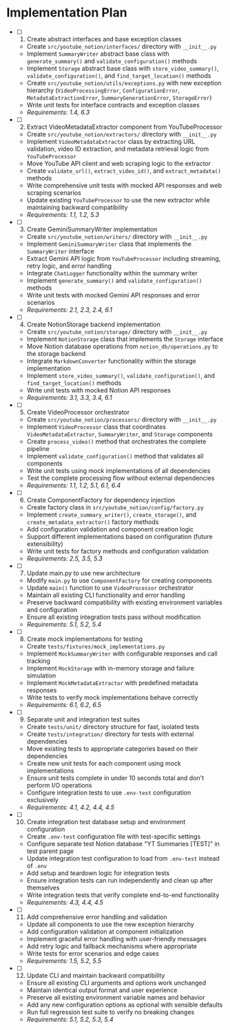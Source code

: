 # Implementation Plan

- [ ] 1. Create abstract interfaces and base exception classes
  - Create `src/youtube_notion/interfaces/` directory with `__init__.py`
  - Implement `SummaryWriter` abstract base class with `generate_summary()` and `validate_configuration()` methods
  - Implement `Storage` abstract base class with `store_video_summary()`, `validate_configuration()`, and `find_target_location()` methods
  - Create `src/youtube_notion/utils/exceptions.py` with new exception hierarchy (`VideoProcessingError`, `ConfigurationError`, `MetadataExtractionError`, `SummaryGenerationError`, `StorageError`)
  - Write unit tests for interface contracts and exception classes
  - _Requirements: 1.4, 6.3_

- [ ] 2. Extract VideoMetadataExtractor component from YouTubeProcessor
  - Create `src/youtube_notion/extractors/` directory with `__init__.py`
  - Implement `VideoMetadataExtractor` class by extracting URL validation, video ID extraction, and metadata retrieval logic from `YouTubeProcessor`
  - Move YouTube API client and web scraping logic to the extractor
  - Create `validate_url()`, `extract_video_id()`, and `extract_metadata()` methods
  - Write comprehensive unit tests with mocked API responses and web scraping scenarios
  - Update existing `YouTubeProcessor` to use the new extractor while maintaining backward compatibility
  - _Requirements: 1.1, 1.2, 5.3_

- [ ] 3. Create GeminiSummaryWriter implementation
  - Create `src/youtube_notion/writers/` directory with `__init__.py`
  - Implement `GeminiSummaryWriter` class that implements the `SummaryWriter` interface
  - Extract Gemini API logic from `YouTubeProcessor` including streaming, retry logic, and error handling
  - Integrate `ChatLogger` functionality within the summary writer
  - Implement `generate_summary()` and `validate_configuration()` methods
  - Write unit tests with mocked Gemini API responses and error scenarios
  - _Requirements: 2.1, 2.3, 2.4, 6.1_

- [ ] 4. Create NotionStorage backend implementation
  - Create `src/youtube_notion/storage/` directory with `__init__.py`
  - Implement `NotionStorage` class that implements the `Storage` interface
  - Move Notion database operations from `notion_db/operations.py` to the storage backend
  - Integrate `MarkdownConverter` functionality within the storage implementation
  - Implement `store_video_summary()`, `validate_configuration()`, and `find_target_location()` methods
  - Write unit tests with mocked Notion API responses
  - _Requirements: 3.1, 3.3, 3.4, 6.1_

- [ ] 5. Create VideoProcessor orchestrator
  - Create `src/youtube_notion/processors/` directory with `__init__.py`
  - Implement `VideoProcessor` class that coordinates `VideoMetadataExtractor`, `SummaryWriter`, and `Storage` components
  - Create `process_video()` method that orchestrates the complete pipeline
  - Implement `validate_configuration()` method that validates all components
  - Write unit tests using mock implementations of all dependencies
  - Test the complete processing flow without external dependencies
  - _Requirements: 1.1, 1.2, 5.1, 6.1, 6.4_

- [ ] 6. Create ComponentFactory for dependency injection
  - Create factory class in `src/youtube_notion/config/factory.py`
  - Implement `create_summary_writer()`, `create_storage()`, and `create_metadata_extractor()` factory methods
  - Add configuration validation and component creation logic
  - Support different implementations based on configuration (future extensibility)
  - Write unit tests for factory methods and configuration validation
  - _Requirements: 2.5, 3.5, 5.3_

- [ ] 7. Update main.py to use new architecture
  - Modify `main.py` to use `ComponentFactory` for creating components
  - Update `main()` function to use `VideoProcessor` orchestrator
  - Maintain all existing CLI functionality and error handling
  - Preserve backward compatibility with existing environment variables and configuration
  - Ensure all existing integration tests pass without modification
  - _Requirements: 5.1, 5.2, 5.4_

- [ ] 8. Create mock implementations for testing
  - Create `tests/fixtures/mock_implementations.py`
  - Implement `MockSummaryWriter` with configurable responses and call tracking
  - Implement `MockStorage` with in-memory storage and failure simulation
  - Implement `MockMetadataExtractor` with predefined metadata responses
  - Write tests to verify mock implementations behave correctly
  - _Requirements: 6.1, 6.2, 6.5_

- [ ] 9. Separate unit and integration test suites
  - Create `tests/unit/` directory structure for fast, isolated tests
  - Create `tests/integration/` directory for tests with external dependencies
  - Move existing tests to appropriate categories based on their dependencies
  - Create new unit tests for each component using mock implementations
  - Ensure unit tests complete in under 10 seconds total and don't perform I/O operations
  - Configure integration tests to use `.env-test` configuration exclusively
  - _Requirements: 4.1, 4.2, 4.4, 4.5_

- [ ] 10. Create integration test database setup and environment configuration
  - Create `.env-test` configuration file with test-specific settings
  - Configure separate test Notion database "YT Summaries [TEST]" in test parent page
  - Update integration test configuration to load from `.env-test` instead of `.env`
  - Add setup and teardown logic for integration tests
  - Ensure integration tests can run independently and clean up after themselves
  - Write integration tests that verify complete end-to-end functionality
  - _Requirements: 4.3, 4.4, 4.5_

- [ ] 11. Add comprehensive error handling and validation
  - Update all components to use the new exception hierarchy
  - Add configuration validation at component initialization
  - Implement graceful error handling with user-friendly messages
  - Add retry logic and fallback mechanisms where appropriate
  - Write tests for error scenarios and edge cases
  - _Requirements: 1.5, 5.2, 5.5_

- [ ] 12. Update CLI and maintain backward compatibility
  - Ensure all existing CLI arguments and options work unchanged
  - Maintain identical output format and user experience
  - Preserve all existing environment variable names and behavior
  - Add any new configuration options as optional with sensible defaults
  - Run full regression test suite to verify no breaking changes
  - _Requirements: 5.1, 5.2, 5.3, 5.4_